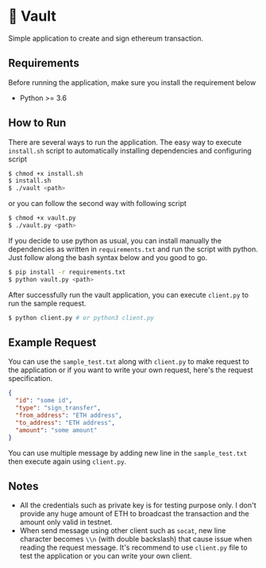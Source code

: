 # 🤖 Vault

Simple application to create and sign ethereum transaction.

## Requirements
Before running the application, make sure you install the requirement below

- Python >= 3.6

## How to Run

There are several ways to run the application. The easy way to execute `install.sh` script to automatically installing dependencies and configuring script

```sh
$ chmod +x install.sh
$ install.sh
$ ./vault <path>
```

or you can follow the second way with following script

```sh
$ chmod +x vault.py
$ ./vault.py <path>
```

If you decide to use python as usual, you can install manually the dependencies as written in `requirements.txt` and run the script with python. Just follow along the bash syntax below and you good to go.

```sh
$ pip install -r requirements.txt
$ python vault.py <path>
```

After successfully run the vault application, you can execute `client.py` to run the sample request.

```sh
$ python client.py # or python3 client.py
```

## Example Request

You can use the `sample_test.txt` along with `client.py` to make request to the application or if you want to write your own request, here's the request specification.

```json
{
  "id": "some id",
  "type": "sign_transfer",
  "from_address": "ETH address",
  "to_address": "ETH address",
  "amount": "some amount"
}
```

You can use multiple message by adding new line in the `sample_test.txt` then execute again using `client.py`.

## Notes

- All the credentials such as private key is for testing purpose only. I don't provide any huge amount of ETH to broadcast the transaction and the amount only valid in testnet.
- When send message using other client such as `socat`, new line character becomes `\\n` (with double backslash) that cause issue when reading the request message. It's recommend to use `client.py` file to test the application or you can write your own client.
